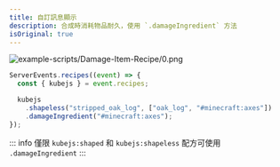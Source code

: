 ```yaml
---
title: 自訂訊息顯示
description: 合成時消耗物品耐久，使用 `.damageIngredient` 方法
isOriginal: true
---
```


![example-scripts/Damage-Item-Recipe/0.png](/example-scripts/Damage-Item-Recipe/0.png)

```js
ServerEvents.recipes((event) => {
  const { kubejs } = event.recipes;

  kubejs
    .shapeless("stripped_oak_log", ["oak_log", "#minecraft:axes"])
    .damageIngredient("#minecraft:axes");
});
```

::: info
僅限 `kubejs:shaped` 和 `kubejs:shapeless` 配方可使用 `.damageIngredient`
:::
